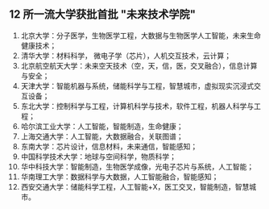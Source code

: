 ## 12 所一流大学获批首批 "未来技术学院"

01. 北京大学：分子医学，生物医学工程，大数据与生物医学人工智能，未来生命健康技术；
02. 清华大学：材料科学， 微电子学（芯片），人机交互技术，云计算；
03. 北京航空航天大学：未来空天技术（空，天，信，医，交叉融合），信息计算与安全；
04. 天津大学：智能机器与系统，储能科学与工程，智慧城市，虚拟现实沉浸式交互设备；
05. 东北大学：控制科学与工程，计算机科学与技术，软件工程，机器人科学与工程；
06. 哈尔滨工业大学：人工智能，智能制造，生命健康；
07. 上海交通大学：人工智能，大数据融合，关联图谱；
08. 东南大学：芯片设计，信息材料，未来通信，智能感知；
09. 中国科学技术大学：地球与空间科学，物质科学；
10. 华中科技大学：智能制造，生物医学成像，光电子芯片与系统，人工智能；
11. 华南理工大学：数据科学与大数据，人工智能融合，智能感知；
12. 西安交通大学：储能科学工程，人工智能+X，医工交叉，智能制造，智慧城市。

